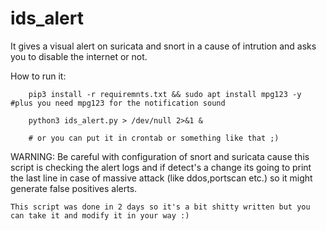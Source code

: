# ids_alert
It gives a visual alert on suricata and snort in a cause of intrution and asks you to disable the internet or not.


How to run it:

        pip3 install -r requiremnts.txt && sudo apt install mpg123 -y  #plus you need mpg123 for the notification sound
        
        python3 ids_alert.py > /dev/null 2>&1 &
        
        # or you can put it in crontab or something like that ;)

WARNING:
        Be careful with configuration of snort and suricata cause this script is checking the alert logs and if detect's a change its going to print the last line in case of massive attack (like ddos,portscan etc.) so it might generate false positives alerts.
        
    This script was done in 2 days so it's a bit shitty written but you can take it and modify it in your way :)
